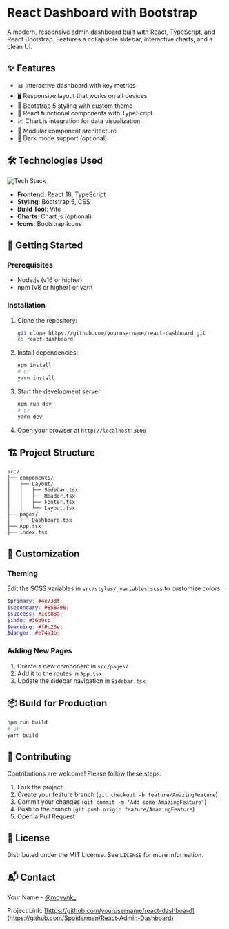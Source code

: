 # React Dashboard with Bootstrap
A modern, responsive admin dashboard built with React, TypeScript, and React Bootstrap. Features a collapsible sidebar, interactive charts, and a clean UI.
## ✨ Features
- 📊 Interactive dashboard with key metrics
- 🖥️ Responsive layout that works on all devices
- 🎨 Bootstrap 5 styling with custom theme
- 🚀 React functional components with TypeScript
- 📈 Chart.js integration for data visualization
- 🧩 Modular component architecture
- 🌙 Dark mode support (optional)

## 🛠️ Technologies Used

![Tech Stack](https://skillicons.dev/icons?i=react,typescript,bootstrap,nodejs,vite,css)

- **Frontend**: React 18, TypeScript
- **Styling**: Bootstrap 5, CSS
- **Build Tool**: Vite
- **Charts**: Chart.js (optional)
- **Icons**: Bootstrap Icons

## 🚀 Getting Started

### Prerequisites

- Node.js (v16 or higher)
- npm (v8 or higher) or yarn

### Installation

1. Clone the repository:
   ```bash
   git clone https://github.com/yourusername/react-dashboard.git
   cd react-dashboard
   ```

2. Install dependencies:
   ```bash
   npm install
   # or
   yarn install
   ```

3. Start the development server:
   ```bash
   npm run dev
   # or
   yarn dev
   ```

4. Open your browser at `http://localhost:3000`

## 🏗️ Project Structure

```
src/
├── components/
│   ├── Layout/
│   │   ├── Sidebar.tsx
│   │   ├── Header.tsx
│   │   ├── Footer.tsx
│   │   └── Layout.tsx
├── pages/
│   ├── Dashboard.tsx
├── App.tsx
├── index.tsx
```

## 🎨 Customization

### Theming

Edit the SCSS variables in `src/styles/_variables.scss` to customize colors:

```scss
$primary: #4e73df;
$secondary: #858796;
$success: #1cc88a;
$info: #36b9cc;
$warning: #f6c23e;
$danger: #e74a3b;
```

### Adding New Pages

1. Create a new component in `src/pages/`
2. Add it to the routes in `App.tsx`
3. Update the sidebar navigation in `Sidebar.tsx`

## 📦 Build for Production

```bash
npm run build
# or
yarn build
```

## 🤝 Contributing

Contributions are welcome! Please follow these steps:

1. Fork the project
2. Create your feature branch (`git checkout -b feature/AmazingFeature`)
3. Commit your changes (`git commit -m 'Add some AmazingFeature'`)
4. Push to the branch (`git push origin feature/AmazingFeature`)
5. Open a Pull Request

## 📄 License

Distributed under the MIT License. See `LICENSE` for more information.

## 📬 Contact

Your Name - [@moyynk_](https://instagram.com/moyynk_) 

Project Link: [https://github.com/yourusername/react-dashboard](https://github.com/Spoidarman/React-Admin-Dashboard)
```
